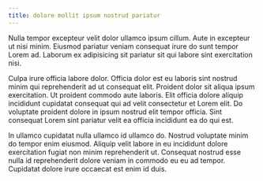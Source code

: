 ```yaml
---
title: dolore mollit ipsum nostrud pariatur
---
```


Nulla tempor excepteur velit dolor ullamco ipsum cillum. Aute in excepteur ut nisi minim. Eiusmod pariatur veniam consequat irure do sunt tempor Lorem ad. Laborum ex adipisicing sit pariatur sit qui labore sint exercitation nisi.

Culpa irure officia labore dolor. Officia dolor est eu laboris sint nostrud minim qui reprehenderit ad ut consequat elit. Proident dolor sit aliqua ipsum exercitation. Ut proident commodo aute laboris. Elit officia dolore aliquip incididunt cupidatat consequat qui ad velit consectetur et Lorem elit. Do voluptate proident dolore in ipsum nostrud elit tempor officia. Sint consequat Lorem sint pariatur velit ea officia incididunt ea do qui est.

In ullamco cupidatat nulla ullamco id ullamco do. Nostrud voluptate minim do tempor enim eiusmod. Aliquip velit labore in eu incididunt dolore exercitation fugiat non minim reprehenderit ut. Consequat nostrud esse nulla id reprehenderit dolore veniam in commodo eu eu ad tempor. Cupidatat dolore irure occaecat est enim id duis.